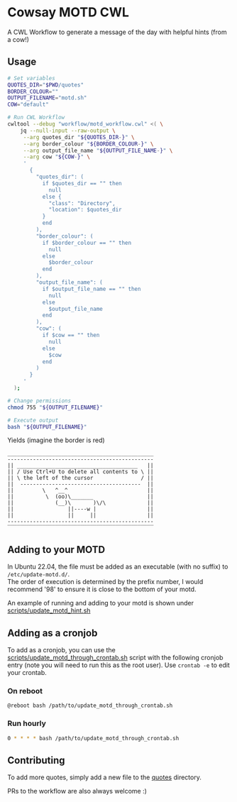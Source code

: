 # Cowsay MOTD CWL

A CWL Workflow to generate a message of the day with helpful hints (from a cow!)

## Usage

```bash
# Set variables
QUOTES_DIR="$PWD/quotes"
BORDER_COLOUR=""
OUTPUT_FILENAME="motd.sh"
COW="default"

# Run CWL Workflow
cwltool --debug "workflow/motd_workflow.cwl" <( \
    jq --null-input --raw-output \
     --arg quotes_dir "${QUOTES_DIR-}" \
     --arg border_colour "${BORDER_COLOUR-}" \
     --arg output_file_name "${OUTPUT_FILE_NAME-}" \
     --arg cow "${COW-}" \
     '
       {
         "quotes_dir": (
           if $quotes_dir == "" then
             null
           else {
             "class": "Directory",
             "location": $quotes_dir
           }
           end
         ),
         "border_colour": (
           if $border_colour == "" then
             null
           else
             $border_colour
           end
         ),
         "output_file_name": (
           if $output_file_name == "" then
             null
           else
             $output_file_name
           end
         ),
         "cow": (
           if $cow == "" then
             null
           else
             $cow
           end
         )
       }
     '
  );

# Change permissions
chmod 755 "${OUTPUT_FILENAME}"

# Execute output
bash "${OUTPUT_FILENAME}"
```

Yields (imagine the border is red)

```
______________________________________________
----------------------------------------------
|| ______________________________________   ||
|| / Use Ctrl+U to delete all contents to \ ||
|| \ the left of the cursor               / ||
||  --------------------------------------  ||
||         \   ^__^                         ||
||          \  (oo)\_______                 ||
||             (__)\       )\/\             ||
||                 ||----w |                ||
||                 ||     ||                ||
----------------------------------------------
‾‾‾‾‾‾‾‾‾‾‾‾‾‾‾‾‾‾‾‾‾‾‾‾‾‾‾‾‾‾‾‾‾‾‾‾‾‾‾‾‾‾‾‾‾‾
```

## Adding to your MOTD

In Ubuntu 22.04, the file must be added as an executable (with no suffix) to `/etc/update-motd.d/`.  
The order of execution is determined by the prefix number, I would recommend '98' to ensure it is close to the bottom of your motd.  

An example of running and adding to your motd is shown under [scripts/update_motd_hint.sh](scripts/update_motd_hint.sh)

## Adding as a cronjob

To add as a cronjob, you can use the [scripts/update_motd_through_crontab.sh](scripts/update_motd_through_crontab.sh) script with
the following cronjob entry (note you will need to run this as the root user). Use `crontab -e` to edit your crontab.

### On reboot

```
@reboot bash /path/to/update_motd_through_crontab.sh
```

### Run hourly

```bash
0 * * * * bash /path/to/update_motd_through_crontab.sh
```

## Contributing

To add more quotes, simply add a new file to the [quotes](quotes) directory.

PRs to the workflow are also always welcome :) 

